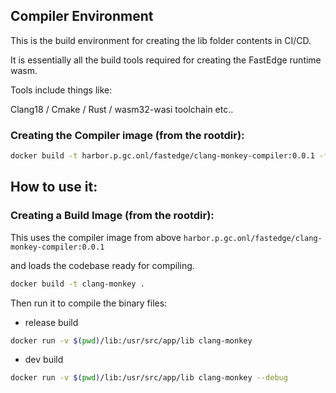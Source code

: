 ## Compiler Environment

This is the build environment for creating the lib folder contents in CI/CD.

It is essentially all the build tools required for creating the FastEdge runtime wasm.

Tools include things like:

Clang18 / Cmake / Rust / wasm32-wasi toolchain etc..

### Creating the Compiler image (from the rootdir):

```sh
docker build -t harbor.p.gc.onl/fastedge/clang-monkey-compiler:0.0.1 -f ./compiler/Dockerfile .
```

## How to use it:

### Creating a Build Image (from the rootdir):

This uses the compiler image from above `harbor.p.gc.onl/fastedge/clang-monkey-compiler:0.0.1`

and loads the codebase ready for compiling.

```sh
docker build -t clang-monkey .
```

Then run it to compile the binary files:

- release build

```sh
docker run -v $(pwd)/lib:/usr/src/app/lib clang-monkey
```

- dev build

```sh
docker run -v $(pwd)/lib:/usr/src/app/lib clang-monkey --debug
```
